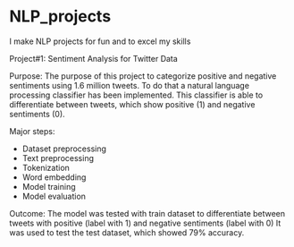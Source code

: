 # NLP_projects
I make NLP projects for fun and to excel my skills


Project#1: Sentiment Analysis for Twitter Data

Purpose: 
The purpose of this project to categorize positive and negative sentiments using 1.6 million tweets. To do that a natural language processing classifier has been implemented. This classifier is able to differentiate between tweets, which show positive (1) and negative sentiments (0). 

Major steps:
- Dataset preprocessing
- Text preprocessing
- Tokenization
- Word embedding
- Model training
- Model evaluation

Outcome:
The model was tested with train dataset to differentiate between tweets with positive (label with 1) and negative sentiments (label with 0)
It was used to test the test dataset, which showed 79% accuracy.
